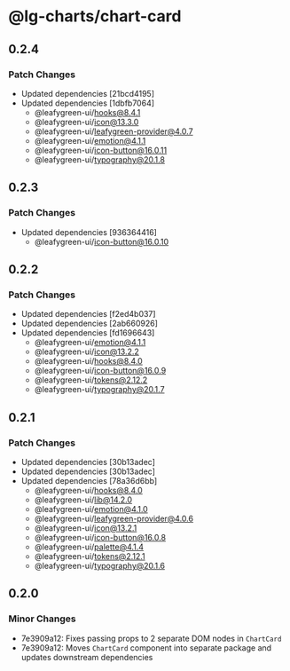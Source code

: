 # @lg-charts/chart-card

## 0.2.4

### Patch Changes

- Updated dependencies [21bcd4195]
- Updated dependencies [1dbfb7064]
  - @leafygreen-ui/hooks@8.4.1
  - @leafygreen-ui/icon@13.3.0
  - @leafygreen-ui/leafygreen-provider@4.0.7
  - @leafygreen-ui/emotion@4.1.1
  - @leafygreen-ui/icon-button@16.0.11
  - @leafygreen-ui/typography@20.1.8

## 0.2.3

### Patch Changes

- Updated dependencies [936364416]
  - @leafygreen-ui/icon-button@16.0.10

## 0.2.2

### Patch Changes

- Updated dependencies [f2ed4b037]
- Updated dependencies [2ab660926]
- Updated dependencies [fd1696643]
  - @leafygreen-ui/emotion@4.1.1
  - @leafygreen-ui/icon@13.2.2
  - @leafygreen-ui/hooks@8.4.0
  - @leafygreen-ui/icon-button@16.0.9
  - @leafygreen-ui/tokens@2.12.2
  - @leafygreen-ui/typography@20.1.7

## 0.2.1

### Patch Changes

- Updated dependencies [30b13adec]
- Updated dependencies [30b13adec]
- Updated dependencies [78a36d6bb]
  - @leafygreen-ui/hooks@8.4.0
  - @leafygreen-ui/lib@14.2.0
  - @leafygreen-ui/emotion@4.1.0
  - @leafygreen-ui/leafygreen-provider@4.0.6
  - @leafygreen-ui/icon@13.2.1
  - @leafygreen-ui/icon-button@16.0.8
  - @leafygreen-ui/palette@4.1.4
  - @leafygreen-ui/tokens@2.12.1
  - @leafygreen-ui/typography@20.1.6

## 0.2.0

### Minor Changes

- 7e3909a12: Fixes passing props to 2 separate DOM nodes in `ChartCard`
- 7e3909a12: Moves `ChartCard` component into separate package and updates downstream dependencies
